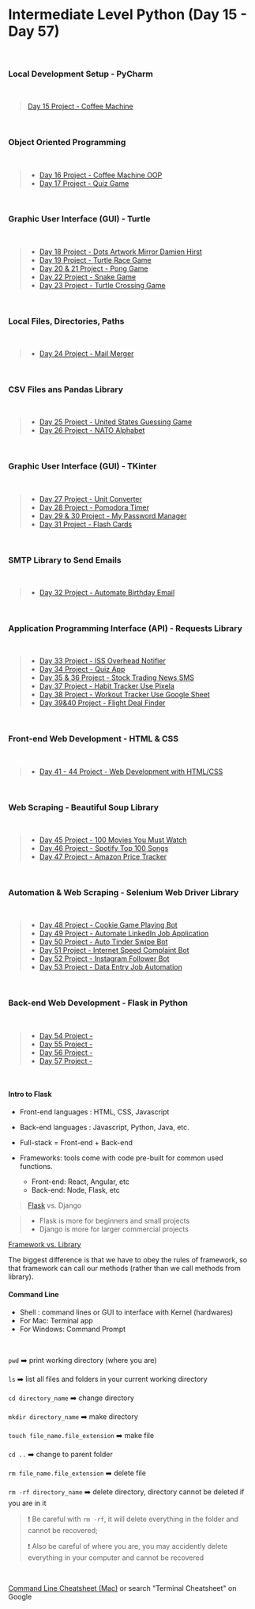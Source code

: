 # Intermediate Level Python (Day 15 - Day 57)

<br>

### Local Development Setup - PyCharm

<br>

> [Day 15 Project - Coffee Machine](Day%2015%20Project%20-%20Coffee%20Machine)

<br>

### Object Oriented Programming 

<br>

 > - [Day 16 Project - Coffee Machine OOP](Day%2016%20Project%20-%20Coffee%20Machine%20OOP)
 > - [Day 17 Project - Quiz Game](Day%2017%20Project%20-%20The%20Quiz%20Game)

<br>

### Graphic User Interface (GUI) - Turtle

<br>

> - [Day 18 Project - Dots Artwork Mirror Damien Hirst](Day%2018%20Project-%20Dots%20Artwork%20Mirror%20Damien%20Hirst)
> - [Day 19 Project - Turtle Race Game](Day%2019%20Project%20-%20Turtle%20Race)
> - [Day 20 & 21 Project - Pong Game](Day%2020%2621%20Project%20-%20Snake%20Game)
> - [Day 22 Project - Snake Game](Day%2022%20Project%20-%20Pong%20Game)
> - [Day 23 Project - Turtle Crossing Game](Day%2023%20Project%20-%20Turtle%20Crossing%20Game)

<br>

### Local Files, Directories, Paths

<br>

> - [Day 24 Project - Mail Merger](Day%2024%20Project%20-%20Mail%20Merger)

<br>

### CSV Files ans Pandas Library

<br>

> - [Day 25 Project - United States Guessing Game](Day%2025%20Project%20-%20United%20States%20%20Guessing%20Game)
> - [Day 26 Project - NATO Alphabet](Day%2026%20Project%20-%20NATO%20Alphabet)


<br>

### Graphic User Interface (GUI) - TKinter

<br>

> - [Day 27 Project - Unit Converter](Day%2027%20Project%20-%20Unit%20Converter%20Use%20Tkinter)
> - [Day 28 Project - Pomodora Timer](Day%2028%20Project%20-%20Pomodora%20Timer)
> - [Day 29 & 30 Project - My Password Manager](Day%2029%2630%20Project%20-%20My%20Password%20Manager)
> - [Day 31 Project - Flash Cards](Day%2031%20Project%20-%20Flash%20Cards)

<br>

### SMTP Library to Send Emails

<br>

> - [Day 32 Project - Automate Birthday Email](Day%2032%20Project%20-%20Automated%20Birthday%20Email)

<br>


### Application Programming Interface (API) - Requests Library


<br>

> - [Day 33 Project - ISS Overhead Notifier](Day%2033%20Project-%20ISS%20Overhead%20Notifier)
> - [Day 34 Project - Quiz App](Day%2034%20Project%20-%20Quiz%20App)
> - [Day 35 & 36 Project - Stock Trading News SMS](Day%2035%2636%20Project%20-%20Stock%20Trading%20SMS)
> - [Day 37 Project - Habit Tracker Use Pixela](Day%2037%20Project%20-%20Habit%20Tracker)
> - [Day 38 Project - Workout Tracker Use Google Sheet](Day%2038%20Project%20-%20Workout%20Tracker%20Use%20Google%20Sheet)
> - [Day 39&40 Project - Flight Deal Finder](Day%2039%2640%20Project%20-%20Flight%20Deal%20Finder)

<br>

### Front-end Web Development - HTML & CSS

<br>

> - [Day 41 - 44 Project - Web Development with HTML/CSS](Day%2041%20to%2044%20Project%20-%20HTML%20%26%20CSS%20Web%20Devlopment)

<br>

### Web Scraping - Beautiful Soup Library

<br>

> - [Day 45 Project - 100 Movies You Must Watch](Day%2045%20Project-%20100%20Movies%20You%20Must%20Watch)
> - [Day 46 Project - Spotify Top 100 Songs](Day%2046%20Project%20-%20Spotify%20Top%20100%20Songs)
> - [Day 47 Project - Amazon Price Tracker](Day%2047%20project-%20Amazon%20Price%20Tracker)

<br>

### Automation & Web Scraping - Selenium Web Driver Library

<br>

> - [Day 48 Project - Cookie Game Playing Bot](Day%2048%20Project-%20Cookie%20Game%20Playing%20Bot%20Use%20Selenium)
> - [Day 49 Project - Automate LinkedIn Job Application]()
> - [Day 50 Project - Auto Tinder Swipe Bot]()
> - [Day 51 Project - Internet Speed Complaint Bot]()
> - [Day 52 Project - Instagram Follower Bot]()
> - [Day 53 Project - Data Entry Job Automation]()

<br>

### Back-end Web Development - Flask in Python

<br>

> - [Day 54 Project - ]()
> - [Day 55 Project - ]()
> - [Day 56 Project - ]()
> - [Day 57 Project - ]()

<br>

#### Intro to Flask

- Front-end languages : HTML, CSS, Javascript

- Back-end languages : Javascript, Python, Java, etc.

- Full-stack = Front-end + Back-end

- Frameworks: tools come with code pre-built for common used functions. 
  - Front-end: React, Angular, etc
  - Back-end: Node, Flask, etc

> [Flask](https://flask.palletsprojects.com/en/1.1.x/quickstart/) vs. Django

> - Flask is more for beginners and small projects
> - Django is more for larger commercial projects


[Framework vs. Library]()

The biggest difference is that we have to obey the rules of framework, so that framework can call our methods (rather than we call methods from library).

#### Command Line

- Shell : command lines or GUI to interface with Kernel (hardwares)
 - For Mac: Terminal app
 - For Windows: Command Prompt
 
 <br>

`pwd` ➡️ print working directory (where you are)

`ls`  ➡️ list all files and folders in your current working directory

`cd directory_name`  ➡️ change directory

`mkdir directory_name`  ➡️ make directory

`touch file_name.file_extension` ➡️ make file

`cd ..` ➡️ change to parent folder

`rm file_name.file_extension` ➡️ delete file

`rm -rf directory_name` ➡️  delete directory, directory cannot be deleted if you are in it


> ❗️ Be careful with `rm -rf`, it will delete everything in the folder and cannot be recovered;
> 
> ❗️ Also be careful of where you are, you may accidently delete everything in your computer and cannot be recovered

<br>

 [Command Line Cheatsheet (Mac)](https://github.com/appbrewery/terminal-mac-cheatsheet#english-version) or search "Terminal Cheatsheet" on Google



































